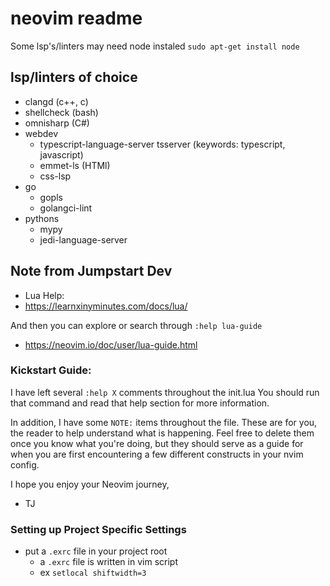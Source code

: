 # neovim readme
Some lsp's/linters may need node instaled
`sudo apt-get install node`

## lsp/linters of choice
- clangd        (c++, c)
- shellcheck    (bash)
- omnisharp     (C#)
- webdev
    - typescript-language-server tsserver (keywords: typescript, javascript)
    - emmet-ls      (HTMl)
    - css-lsp
- go
    - gopls
    - golangci-lint
- pythons
    - mypy
    - jedi-language-server

## Note from Jumpstart Dev
- Lua Help:
- https://learnxinyminutes.com/docs/lua/

And then you can explore or search through `:help lua-guide`
- https://neovim.io/doc/user/lua-guide.html

### Kickstart Guide:
I have left several `:help X` comments throughout the init.lua
You should run that command and read that help section for more information.

In addition, I have some `NOTE:` items throughout the file.
These are for you, the reader to help understand what is happening. Feel free to delete
them once you know what you're doing, but they should serve as a guide for when you
are first encountering a few different constructs in your nvim config.

I hope you enjoy your Neovim journey,
- TJ

### Setting up Project Specific Settings
- put a `.exrc` file in your project root
    - a `.exrc` file is written in vim script
    - ex `setlocal shiftwidth=3`
